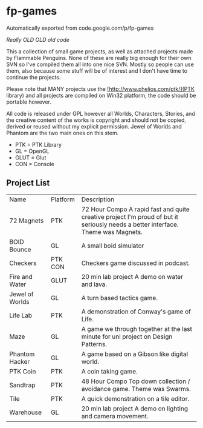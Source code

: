 # fp-games
Automatically exported from code.google.com/p/fp-games

_Really OLD OLD old code_

This a collection of small game projects, as well as attached projects made by Flammable Penguins. None of these are really big enough for their own SVN so I've compiled them all into one nice SVN. Mostly so people can use them, also because some stuff will be of interest and I don't have time to continue the projects.

Please note that MANY projects use the [http://www.phelios.com/ptk/](PTK library) and all projects are compiled on Win32 platform, the code should be portable however.

All code is released under GPL however all Worlds, Characters, Stories, and the creative content of the works is copyright and should not be copied, derived or reused without my explicit permission. Jewel of Worlds and Phantom are the two main ones on this stem.

* PTK = PTK Library
* GL = OpenGL
* GLUT = Glut
* CON = Console

## Project List

<table>
<tr><td>Name</td><td>Platform</td><td>Description</td></tr>
<tr><td>72 Magnets</td><td>PTK</td><td>72 Hour Compo A rapid fast and quite creative project I'm proud of but it seriously needs a better interface. Theme was Magnets.</td></tr>
<tr><td>BOID Bounce</td><td>GL</td><td>A small boid simulator</td></tr>
<tr><td>Checkers</td><td>PTK CON</td><td>Checkers game discussed in podcast.</td></tr>
<tr><td>Fire and Water</td><td>GLUT</td><td>20 min lab project A demo on water and lava.</td></tr>
<tr><td>Jewel of Worlds</td><td>GL</td><td>A turn based tactics game.</td></tr>
<tr><td>Life Lab</td><td>PTK</td><td>A demonstration of Conway's game of Life.</td></tr>
<tr><td>Maze</td><td>GL</td><td>A game we through together at the last minute for uni project on Design Patterns.</td></tr>
<tr><td>Phantom Hacker</td><td>GL</td><td>A game based on a Gibson like digital world.</td></tr>
<tr><td>PTK Coin</td><td>PTK</td><td>A coin taking game.</td></tr>
<tr><td>Sandtrap</td><td>PTK</td><td>48 Hour Compo Top down collection / avoidance game. Theme was Swarms.</td></tr>
<tr><td>Tile</td><td>PTK</td><td>A quick demonstration on a tile editor.</td></tr>
<tr><td>Warehouse</td><td>GL</td><td>20 min lab project A demo on lighting and camera movement.</td></tr>
</table>
